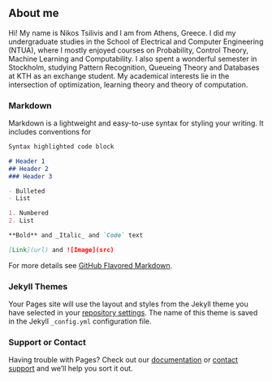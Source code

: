 ## About me

Hi! My name is Nikos Tsilivis and I am from Athens, Greece. I did my undergraduate studies in the School of Electrical and Computer Engineering (NTUA), where I mostly enjoyed courses on Probability, Control Theory, Machine Learning and Computability. I also spent a wonderful semester in Stockholm, studying Pattern Recognition, Queueing Theory and Databases at KTH as an exchange student. My academical interests lie in the intersection of optimization, learning theory and theory of computation.

### Markdown

Markdown is a lightweight and easy-to-use syntax for styling your writing. It includes conventions for

```markdown
Syntax highlighted code block

# Header 1
## Header 2
### Header 3

- Bulleted
- List

1. Numbered
2. List

**Bold** and _Italic_ and `Code` text

[Link](url) and ![Image](src)
```

For more details see [GitHub Flavored Markdown](https://guides.github.com/features/mastering-markdown/).

### Jekyll Themes

Your Pages site will use the layout and styles from the Jekyll theme you have selected in your [repository settings](https://github.com/Tsili42/Tsili42.github.io/settings). The name of this theme is saved in the Jekyll `_config.yml` configuration file.

### Support or Contact

Having trouble with Pages? Check out our [documentation](https://help.github.com/categories/github-pages-basics/) or [contact support](https://github.com/contact) and we’ll help you sort it out.
